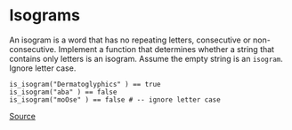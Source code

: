  # Isograms

An isogram is a word that has no repeating letters, consecutive
or non-consecutive. Implement a function that determines whether
a string that contains only letters is an isogram. Assume the empty
string is an `isogram`. Ignore letter case.

```text
is_isogram("Dermatoglyphics" ) == true
is_isogram("aba" ) == false
is_isogram("moOse" ) == false # -- ignore letter case
```

[Source](https://www.codewars.com/kata/54ba84be607a92aa900000f1/train/python)